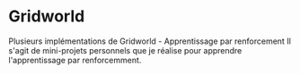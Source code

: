 # Gridworld
Plusieurs implémentations de Gridworld - Apprentissage par renforcement
Il s'agit de mini-projets personnels que je réalise pour apprendre l'apprentissage par renforcemment.
